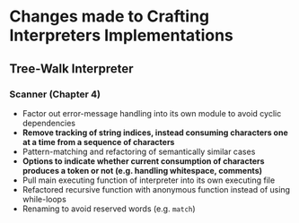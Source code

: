 # Changes made to Crafting Interpreters Implementations

## Tree-Walk Interpreter

### Scanner (Chapter 4)
- Factor out error-message handling into its own module to avoid cyclic dependencies
- **Remove tracking of string indices, instead consuming characters one at a time from a sequence of characters**
- Pattern-matching and refactoring of semantically similar cases
- **Options to indicate whether current consumption of characters produces a token or not (e.g. handling whitespace, comments)**
- Pull main executing function of interpreter into its own executing file
- Refactored recursive function with anonymous function instead of using while-loops 
- Renaming to avoid reserved words (e.g. `match`)
